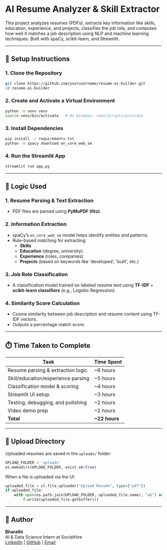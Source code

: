 # AI Resume Analyzer & Skill Extractor

This project analyzes resumes (PDFs), extracts key information like skills, education, experience, and projects, classifies the job role, and computes how well it matches a job description using NLP and machine learning techniques. Built with spaCy, scikit-learn, and Streamlit.

---

## 🚀 Setup Instructions

### 1. Clone the Repository
```bash
git clone https://github.com/yourusername/resume-ai-builder.git
cd resume-ai-builder
```

### 2. Create and Activate a Virtual Environment
```bash
python -m venv venv
source venv/bin/activate   # On Windows: venv\Scripts\activate
```

### 3. Install Dependencies
```bash
pip install -r requirements.txt
python -m spacy download en_core_web_sm
```

### 4. Run the Streamlit App
```bash
streamlit run app.py
```

---

## 🧠 Logic Used

### 1. **Resume Parsing & Text Extraction**
- PDF files are parsed using **PyMuPDF (fitz)**.

### 2. **Information Extraction**
- spaCy’s `en_core_web_sm` model helps identify entities and patterns.
- Rule-based matching for extracting:
  - **Skills**
  - **Education** (degree, university)
  - **Experience** (roles, companies)
  - **Projects** (based on keywords like 'developed', 'built', etc.)

### 3. **Job Role Classification**
- A classification model trained on labeled resume text using **TF-IDF** + **scikit-learn classifiers** (e.g., Logistic Regression).

### 4. **Similarity Score Calculation**
- Cosine similarity between job description and resume content using TF-IDF vectors.
- Outputs a percentage match score.

---

## ⏱️ Time Taken to Complete

| Task                               | Time Spent |
|------------------------------------|------------|
| Resume parsing & extraction logic | ~6 hours   |
| Skill/education/experience parsing | ~5 hours   |
| Classification model & scoring     | ~4 hours   |
| Streamlit UI setup                 | ~3 hours   |
| Testing, debugging, and polishing  | ~2 hours   |
| Video demo prep                    | ~2 hours   |
| **Total**                          | **~22 hours** |

---

## 📁 Upload Directory

Uploaded resumes are saved in the `uploads/` folder:

```python
UPLOAD_FOLDER = 'uploads'
os.makedirs(UPLOAD_FOLDER, exist_ok=True)
```

When a file is uploaded via the UI:
```python
uploaded_file = st.file_uploader("Upload Resume", type=["pdf"])
if uploaded_file:
    with open(os.path.join(UPLOAD_FOLDER, uploaded_file.name), "wb") as f:
        f.write(uploaded_file.getbuffer())
```

---

## 👤 Author
**Bharathi**  
AI & Data Science Intern at SocialHire  
[LinkedIn](#) | [GitHub](#) | [Email](#)
